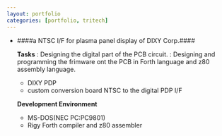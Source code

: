 ```yaml
---
layout: portfolio
categories: [portfolio, tritech]
---
```


- ####a NTSC I/F for plasma panel display of DIXY Corp.####

  **Tasks**
  : Designing the digital part of the PCB circuit.
  : Designing and programming the frimware ont the PCB in Forth language and z80 assembly language.

  - DIXY PDP
  - custom conversion board NTSC to the digital PDP I/F

  **Development Environment**

  - MS-DOS(NEC PC:PC9801)
  - Rigy Forth compiler and z80 assembler

